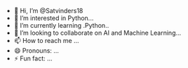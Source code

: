 - 👋 Hi, I’m @Satvinders18
- 👀 I’m interested in Python...
- 🌱 I’m currently learning .Python..
- 💞️ I’m looking to collaborate on AI and Machine Learning...
- 📫 How to reach me ...
- 😄 Pronouns: ...
- ⚡ Fun fact: ...

<!---
Satvinders18/Satvinders18 is a ✨ special ✨ repository because its `README.md` (this file) appears on your GitHub profile.
You can click the Preview link to take a look at your changes.
--->
